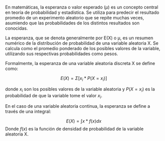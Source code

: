 En matemáticas, la esperanza o valor esperado ($\mu$) es un concepto central en teoría de probabilidad y estadística. Se utiliza para predecir el resultado promedio de un experimento aleatorio que se repite muchas veces, asumiendo que las probabilidades de los distintos resultados son conocidas.

La esperanza, que se denota generalmente por E(X) o μ, es un resumen numérico de la distribución de probabilidad de una variable aleatoria X. Se calcula como el promedio ponderado de los posibles valores de la variable, utilizando sus respectivas probabilidades como pesos.

Formalmente, la esperanza de una variable aleatoria discreta X se define como:

$$E(X) = Σ [x_i * P(X = x_i)]$$

donde $x_i$ son los posibles valores de la variable aleatoria y $P(X = x_i)$ es la probabilidad de que la variable tome el valor $x_i$.

En el caso de una variable aleatoria continua, la esperanza se define a través de una integral:

$$E(X) = ∫ x * f(x) dx$$
Donde $f(x)$ es la función de densidad de probabilidad de la variable aleatoria X.